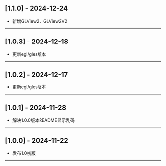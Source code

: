## [1.1.0] - 2024-12-24
- 新增GLView2、GLView2V2
---
## [1.0.3] - 2024-12-18
- 更新egl/gles版本
--- 
## [1.0.2] - 2024-12-17

- 更新egl/gles版本

---

## [1.0.1] - 2024-11-28

- 解决1.0.0版本README显示乱码

---

## [1.0.0] - 2024-11-22

- 发布1.0初版

---
